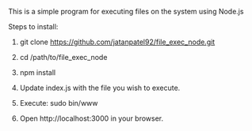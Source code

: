 This is a simple program for executing files on the system using Node.js

Steps to install:

1) git clone https://github.com/jatanpatel92/file_exec_node.git

2) cd /path/to/file_exec_node

3) npm install

4) Update index.js with the file you wish to execute.

5) Execute: sudo bin/www

6) Open http://localhost:3000 in your browser.
